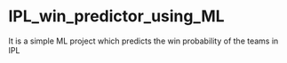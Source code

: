# IPL_win_predictor_using_ML
It is a simple ML project which predicts the win probability of the teams in IPL 
